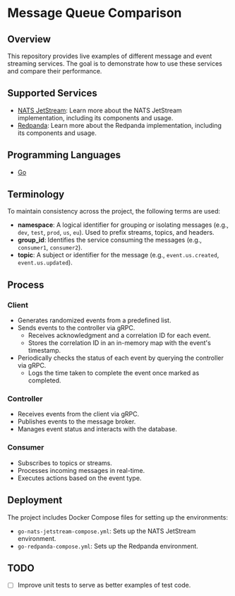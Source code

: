 # Message Queue Comparison

## Overview
This repository provides live examples of different message and event streaming services. The goal is to demonstrate how to use these services and compare their performance.

## Supported Services
- [NATS JetStream](go/cmd/nats-jetstream/README.md): Learn more about the NATS JetStream implementation, including its components and usage.
- [Redpanda](go/cmd/redpanda/README.md): Learn more about the Redpanda implementation, including its components and usage.

## Programming Languages
- [Go](https://golang.org/)

## Terminology
To maintain consistency across the project, the following terms are used:
- **namespace**: A logical identifier for grouping or isolating messages (e.g., `dev`, `test`, `prod`, `us`, `eu`). Used to prefix streams, topics, and headers.
- **group_id**: Identifies the service consuming the messages (e.g., `consumer1`, `consumer2`).
- **topic**: A subject or identifier for the message (e.g., `event.us.created`, `event.us.updated`).

## Process

### Client
- Generates randomized events from a predefined list.
- Sends events to the controller via gRPC.
  - Receives acknowledgment and a correlation ID for each event.
  - Stores the correlation ID in an in-memory map with the event's timestamp.
- Periodically checks the status of each event by querying the controller via gRPC.
  - Logs the time taken to complete the event once marked as completed.

### Controller
- Receives events from the client via gRPC.
- Publishes events to the message broker.
- Manages event status and interacts with the database.

### Consumer
- Subscribes to topics or streams.
- Processes incoming messages in real-time.
- Executes actions based on the event type.

## Deployment
The project includes Docker Compose files for setting up the environments:
- `go-nats-jetstream-compose.yml`: Sets up the NATS JetStream environment.
- `go-redpanda-compose.yml`: Sets up the Redpanda environment.

## TODO
- [ ] Improve unit tests to serve as better examples of test code.

